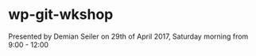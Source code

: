 # wp-git-wkshop
Presented by Demian Seiler on 29th of April 2017, Saturday morning from
9:00 - 12:00

